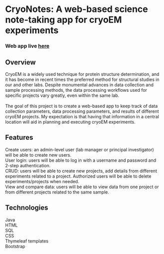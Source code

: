 # CryoNotes: A web-based science note-taking app for cryoEM experiments

### Web app live [here](http://cryonotes.ue.r.appspot.com)

## Overview

CryoEM is a widely used technique for protein structure determination, and it has become in recent times the preferred
method for structural studies in our and other labs. Despite monumental advances in data collection and sample
processing methods, the data processing workflows used for specific projects vary greatly, even within the same lab.
<br/>
<br/>
The goal of this project is to create a web-based app to keep track of data collection parameters, data processing
parameters, and results of different cryoEM projects. My expectation is that having that information in a central
location will aid in planning and executing cryoEM experiments.

## Features

Create users: an admin-level user (lab manager or principal investigator) will be able to create new users.<br/>
User login: users will be able to log in with a username and password and 2-step authentication.<br/>
CRUD: users will be able to create new projects, add details from different experiments related to a project. Authorized
users will be able to delete experiments/projects when needed.<br/>
View and compare data: users will be able to view data from one project or from different projects related to the same
sample.

## Technologies

Java<br/>
HTML<br/>
SQL<br/>
CSS<br/>
Thymeleaf templates<br/>
Bootstrap